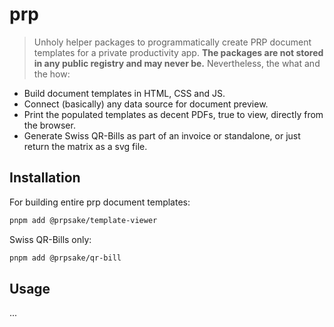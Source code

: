 # prp

  > Unholy helper packages to programmatically create PRP document templates for a private productivity app. __The packages are not stored in any public registry and may never be.__ Nevertheless, the what and the how:

* Build document templates in HTML, CSS and JS.
* Connect (basically) any data source for document preview.
* Print the populated templates as decent PDFs, true to view, directly from the browser.
* Generate Swiss QR-Bills as part of an invoice or standalone, or just return the matrix as a svg file.

## Installation

For building entire prp document templates:
```zsh
pnpm add @prpsake/template-viewer
```

Swiss QR-Bills only:
```zsh
pnpm add @prpsake/qr-bill
```

## Usage
...
